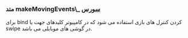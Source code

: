 <h3>
متد makeMovingEvents\_
<a class="ext-link" href="module-classes_Tetris_Gameplay.html" >سورس</a>
</h3>

برای bind کردن کنترل های بازی استفاده می شود که در کامپیوتر کلیدهای جهت یا swipe در گوشی های موبایلی می باشد.
